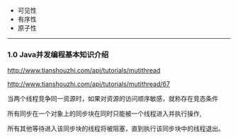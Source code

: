 - 可见性
- 有序性
- 原子性

---

### 1.0 Java并发编程基本知识介绍
http://www.tianshouzhi.com/api/tutorials/mutithread


http://www.tianshouzhi.com/api/tutorials/mutithread/67

当两个线程竞争同一资源时，如果对资源的访问顺序敏感，就称存在竞态条件

所有同步在一个对象上的同步块在同时只能被一个线程进入并执行操作,    

所有其他等待进入该同步块的线程将被阻塞，直到执行该同步块中的线程退出。


